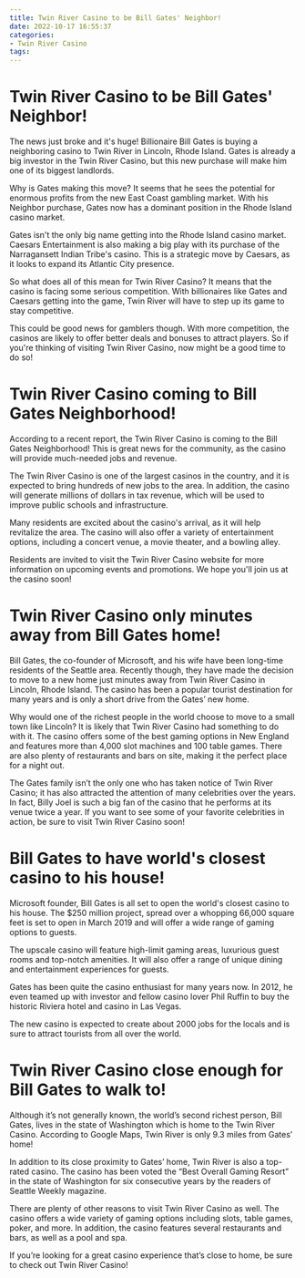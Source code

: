 ```yaml
---
title: Twin River Casino to be Bill Gates' Neighbor!
date: 2022-10-17 16:55:37
categories:
- Twin River Casino
tags:
---
```



#  Twin River Casino to be Bill Gates' Neighbor!

The news just broke and it's huge! Billionaire Bill Gates is buying a neighboring casino to Twin River in Lincoln, Rhode Island. Gates is already a big investor in the Twin River Casino, but this new purchase will make him one of its biggest landlords.

Why is Gates making this move? It seems that he sees the potential for enormous profits from the new East Coast gambling market. With his Neighbor purchase, Gates now has a dominant position in the Rhode Island casino market.

Gates isn't the only big name getting into the Rhode Island casino market. Caesars Entertainment is also making a big play with its purchase of the Narragansett Indian Tribe's casino. This is a strategic move by Caesars, as it looks to expand its Atlantic City presence.

So what does all of this mean for Twin River Casino? It means that the casino is facing some serious competition. With billionaires like Gates and Caesars getting into the game, Twin River will have to step up its game to stay competitive.

This could be good news for gamblers though. With more competition, the casinos are likely to offer better deals and bonuses to attract players. So if you're thinking of visiting Twin River Casino, now might be a good time to do so!

#  Twin River Casino coming to Bill Gates Neighborhood!

According to a recent report, the Twin River Casino is coming to the Bill Gates Neighborhood! This is great news for the community, as the casino will provide much-needed jobs and revenue.

The Twin River Casino is one of the largest casinos in the country, and it is expected to bring hundreds of new jobs to the area. In addition, the casino will generate millions of dollars in tax revenue, which will be used to improve public schools and infrastructure.

Many residents are excited about the casino's arrival, as it will help revitalize the area. The casino will also offer a variety of entertainment options, including a concert venue, a movie theater, and a bowling alley.

Residents are invited to visit the Twin River Casino website for more information on upcoming events and promotions. We hope you'll join us at the casino soon!

#  Twin River Casino only minutes away from Bill Gates home!

Bill Gates, the co-founder of Microsoft, and his wife have been long-time residents of the Seattle area. Recently though, they have made the decision to move to a new home just minutes away from Twin River Casino in Lincoln, Rhode Island. The casino has been a popular tourist destination for many years and is only a short drive from the Gates’ new home.

Why would one of the richest people in the world choose to move to a small town like Lincoln? It is likely that Twin River Casino had something to do with it. The casino offers some of the best gaming options in New England and features more than 4,000 slot machines and 100 table games. There are also plenty of restaurants and bars on site, making it the perfect place for a night out.

The Gates family isn’t the only one who has taken notice of Twin River Casino; it has also attracted the attention of many celebrities over the years. In fact, Billy Joel is such a big fan of the casino that he performs at its venue twice a year. If you want to see some of your favorite celebrities in action, be sure to visit Twin River Casino soon!

#  Bill Gates to have world's closest casino to his house!

Microsoft founder, Bill Gates is all set to open the world's closest casino to his house. The $250 million project, spread over a whopping 66,000 square feet is set to open in March 2019 and will offer a wide range of gaming options to guests.

The upscale casino will feature high-limit gaming areas, luxurious guest rooms and top-notch amenities. It will also offer a range of unique dining and entertainment experiences for guests.

Gates has been quite the casino enthusiast for many years now. In 2012, he even teamed up with investor and fellow casino lover Phil Ruffin to buy the historic Riviera hotel and casino in Las Vegas.

The new casino is expected to create about 2000 jobs for the locals and is sure to attract tourists from all over the world.

#  Twin River Casino close enough for Bill Gates to walk to!

Although it’s not generally known, the world’s second richest person, Bill Gates, lives in the state of Washington which is home to the Twin River Casino. According to Google Maps, Twin River is only 9.3 miles from Gates’ home!

In addition to its close proximity to Gates’ home, Twin River is also a top-rated casino. The casino has been voted the “Best Overall Gaming Resort” in the state of Washington for six consecutive years by the readers of Seattle Weekly magazine.

There are plenty of other reasons to visit Twin River Casino as well. The casino offers a wide variety of gaming options including slots, table games, poker, and more. In addition, the casino features several restaurants and bars, as well as a pool and spa.

If you’re looking for a great casino experience that’s close to home, be sure to check out Twin River Casino!